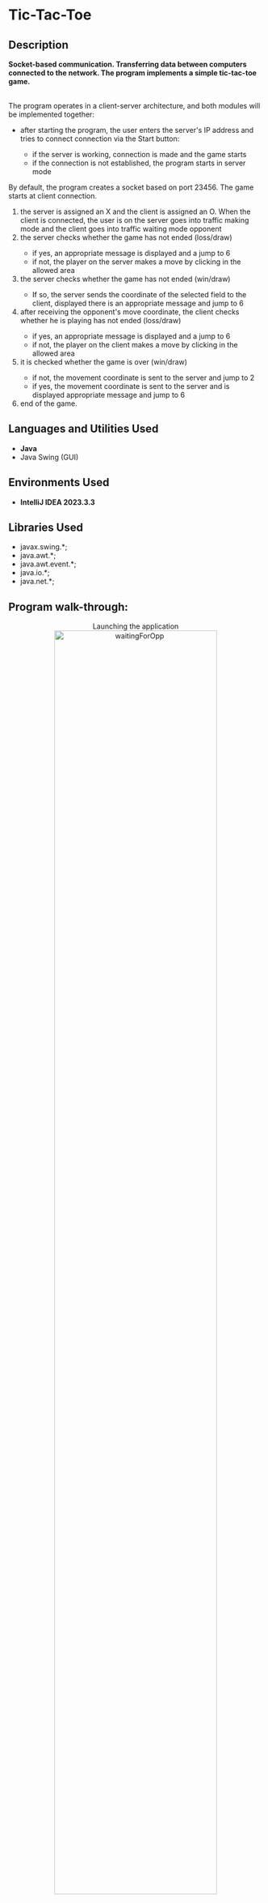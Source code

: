 # Tic-Tac-Toe
<h2>Description</h2>
<b>Socket-based communication. Transferring data between computers connected to the network. The program implements a simple tic-tac-toe game.</b> </br></br>
<p>
The program operates in a client-server architecture, and both modules will be implemented
together:
<ul>
<li>after starting the program, the user enters the server's IP address and tries to connect
connection via the Start button: </li> 
<ul>
<li>if the server is working, connection is made and the game starts</li>
<li>if the connection is not established, the program starts in server mode</li> 
</ul>
</ul>
By default, the program creates a socket based on port 23456. The game starts at
client connection.
<ol>
<li> the server is assigned an X and the client is assigned an O. When the client is connected, the user is on
the server goes into traffic making mode and the client goes into traffic waiting mode
opponent</li>
<li> the server checks whether the game has not ended (loss/draw) </li>
<ul>
<li> if yes, an appropriate message is displayed and a jump to 6 </li>
<li> if not, the player on the server makes a move by clicking in the allowed area</li>
</ul>  
<li> the server checks whether the game has not ended (win/draw)</li>
<ul>
<li>If so, the server sends the coordinate of the selected field to the client, displayed
there is an appropriate message and jump to 6</li>
</ul>  
<li>after receiving the opponent's move coordinate, the client checks whether he is playing
has not ended (loss/draw)</li>
  <ul>
<li> if yes, an appropriate message is displayed and a jump to 6</li>
<li>if not, the player on the client makes a move by clicking in the allowed area</li>
    </ul>
<li> it is checked whether the game is over (win/draw)</li>
  <ul>
<li> if not, the movement coordinate is sent to the server and jump to 2</li>
<li> if yes, the movement coordinate is sent to the server and is displayed
appropriate message and jump to 6</li>
    </ul>
<li>end of the game.</li> 
</ol>
</p>

<h2>Languages and Utilities Used</h2>

- <b>Java</b>
- Java Swing (GUI)

<h2>Environments Used</h2>

- <b>IntelliJ IDEA 2023.3.3</b>

<h2>Libraries Used</h2>

- javax.swing.*;
- java.awt.*;
- java.awt.event.*;
- java.io.*;
- java.net.*;

<h2>Program walk-through:</h2>

<p align="center">
Launching the application <br/>
<img src="https://i.imgur.com/I4g8PfM.png" width="80%" alt ="waitingForOpp"  width="80%"/>
<br />
<br />
Gameplay (after connection):  <br/>
<img src="https://i.imgur.com/zlzaf5P.png" alt="GamePlay" width="80%"/>
<br />
<br />
End of the game: <br/>
<img src="https://i.imgur.com/JBDio97.png" width="80%" alt="EndOfGame"/>
<br />
  
<h2>Closing remarks</h2>
<p>
  <ul>
<li> The operation of the application can be tested on one computer by generating a jar artifact
and running twice: from the IntelliJ IDEA environment (keeping the option
debugging, etc.) and from the jar archive with the localhost server setting</li> 
<li>For the program to work properly on two computers, it must be on each of them
define firewall rules that unblock port 23456 in both directions.</li>
    </ul>
</p>
<!--
 ```diff
- text in red
+ text in green
! text in orange
# text in gray
@@ text in purple (and bold)@@
```
--!>
